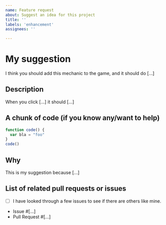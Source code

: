 ```yaml
---
name: Feature request
about: Suggest an idea for this project
title: ''
labels: 'enhancement'
assignees: ''

---
```


# My suggestion
I think you should add this mechanic to the game, and it should do [...]

## Description
When you click [...] it should [...]

## A chunk of code (if you know any/want to help)
```js
function code() {
  var bla = "foo"
}
code()
```

## Why
This is my suggestion because [...]

## List of related pull requests or issues
- [ ] I have looked through a few issues to see if there are others like mine.
- Issue #[...]
- Pull Request #[...]
